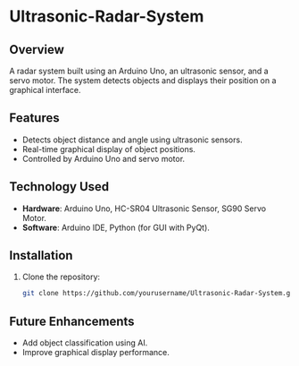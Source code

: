 # Ultrasonic-Radar-System

## Overview
A radar system built using an Arduino Uno, an ultrasonic sensor, and a servo motor. The system detects objects and displays their position on a graphical interface.

## Features
- Detects object distance and angle using ultrasonic sensors.
- Real-time graphical display of object positions.
- Controlled by Arduino Uno and servo motor.

## Technology Used
- **Hardware**: Arduino Uno, HC-SR04 Ultrasonic Sensor, SG90 Servo Motor.
- **Software**: Arduino IDE, Python (for GUI with PyQt).

## Installation
1. Clone the repository:
   ```bash
   git clone https://github.com/yourusername/Ultrasonic-Radar-System.git

## Future Enhancements
- Add object classification using AI.
- Improve graphical display performance.
